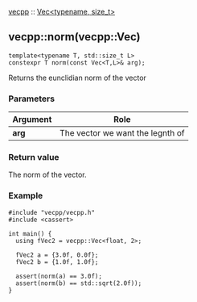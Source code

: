 
[vecpp](../../../) :: [Vec<typename, size_t\>](../vec.md)
## vecpp::norm(vecpp::Vec)

```
template<typename T, std::size_t L>
constexpr T norm(const Vec<T,L>& arg);
```

Returns the eunclidian norm of the vector

### Parameters

Argument | Role
---------|---------------------------------
**arg**  | The vector we want the legnth of


### Return value
The norm of the vector.

### Example

```
#include "vecpp/vecpp.h"
#include <cassert>

int main() {
  using fVec2 = vecpp::Vec<float, 2>;

  fVec2 a = {3.0f, 0.0f};
  fVec2 b = {1.0f, 1.0f};

  assert(norm(a) == 3.0f);
  assert(norm(b) == std::sqrt(2.0f));
}
```
